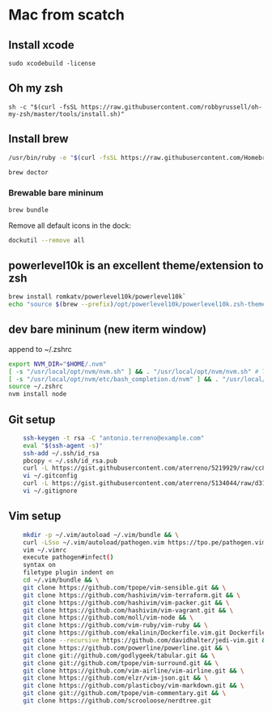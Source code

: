 # Mac from scatch

## Install xcode

`sudo xcodebuild -license`

## Oh my zsh

`sh -c "$(curl -fsSL https://raw.githubusercontent.com/robbyrussell/oh-my-zsh/master/tools/install.sh)"`

## Install brew

```bash
/usr/bin/ruby -e "$(curl -fsSL https://raw.githubusercontent.com/Homebrew/install/master/§install)"

brew doctor
```

### Brewable bare mininum

```bash
brew bundle
```

Remove all default icons in the dock:

```bash
dockutil --remove all
```

## powerlevel10k is an excellent theme/extension to zsh

```bash
brew install romkatv/powerlevel10k/powerlevel10k`
echo "source $(brew --prefix)/opt/powerlevel10k/powerlevel10k.zsh-theme" >>~/.zshrc`
```

## dev bare mininum (new iterm window)

append to ~/.zshrc

```bash
export NVM_DIR="$HOME/.nvm"
[ -s "/usr/local/opt/nvm/nvm.sh" ] && . "/usr/local/opt/nvm/nvm.sh" # This loads nvm
[ -s "/usr/local/opt/nvm/etc/bash_completion.d/nvm" ] && . "/usr/local/opt/nvm/etc/bash_completion.d/nvm" # This loads nvm bash_completion
source ~/.zshrc
nvm install node
```

## Git setup

```bash
    ssh-keygen -t rsa -C "antonio.terreno@example.com"
    eval "$(ssh-agent -s)"
    ssh-add ~/.ssh/id_rsa
    pbcopy < ~/.ssh/id_rsa.pub
    curl -L https://gist.githubusercontent.com/aterreno/5219929/raw/cc8fcbf5a6a496de381c7124d0e21cc241f87843/.gitconfig > ~/.gitconfig
    vi ~/.gitconfig
    curl -L https://gist.githubusercontent.com/aterreno/5134044/raw/d31e8ca14eb895e77a85652da3869dc29af38f8a/.gitignore > ~/.gitignore
    vi ~/.gitignore
```

## Vim setup

```bash
    mkdir -p ~/.vim/autoload ~/.vim/bundle && \
    curl -LSso ~/.vim/autoload/pathogen.vim https://tpo.pe/pathogen.vim
    vim ~/.vimrc
    execute pathogen#infect()
    syntax on
    filetype plugin indent on
    cd ~/.vim/bundle && \
    git clone https://github.com/tpope/vim-sensible.git && \
    git clone https://github.com/hashivim/vim-terraform.git && \
    git clone https://github.com/hashivim/vim-packer.git && \
    git clone https://github.com/hashivim/vim-vagrant.git && \
    git clone https://github.com/moll/vim-node && \
    git clone https://github.com/vim-ruby/vim-ruby && \
    git clone https://github.com/ekalinin/Dockerfile.vim.git Dockerfile && \
    git clone --recursive https://github.com/davidhalter/jedi-vim.git && \
    git clone https://github.com/powerline/powerline.git && \
    git clone git://github.com/godlygeek/tabular.git && \
    git clone git://github.com/tpope/vim-surround.git && \
    git clone https://github.com/vim-airline/vim-airline.git && \
    git clone https://github.com/elzr/vim-json.git && \
    git clone https://github.com/plasticboy/vim-markdown.git && \
    git clone git://github.com/tpope/vim-commentary.git && \
    git clone https://github.com/scrooloose/nerdtree.git
```
